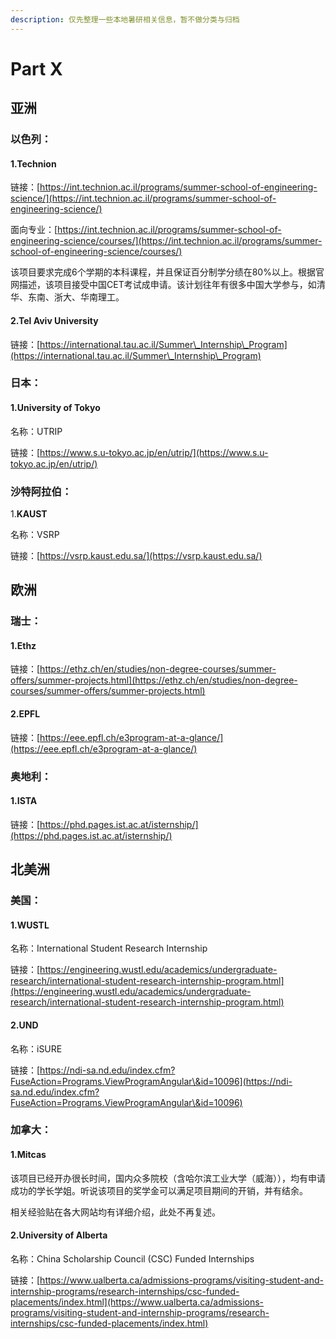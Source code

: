 ```yaml
---
description: 仅先整理一些本地暑研相关信息，暂不做分类与归档
---
```


# Part X

## 亚洲

### 以色列：

#### 1.Technion

链接：[https://int.technion.ac.il/programs/summer-school-of-engineering-science/](https://int.technion.ac.il/programs/summer-school-of-engineering-science/)

面向专业：[https://int.technion.ac.il/programs/summer-school-of-engineering-science/courses/](https://int.technion.ac.il/programs/summer-school-of-engineering-science/courses/)

该项目要求完成6个学期的本科课程，并且保证百分制学分绩在80%以上。根据官网描述，该项目接受中国CET考试成申请。该计划往年有很多中国大学参与，如清华、东南、浙大、华南理工。

#### 2.Tel Aviv University

链接：[https://international.tau.ac.il/Summer\_Internship\_Program](https://international.tau.ac.il/Summer\_Internship\_Program)

### 日本：

#### 1.**University of Tokyo**

名称：UTRIP

链接：[https://www.s.u-tokyo.ac.jp/en/utrip/](https://www.s.u-tokyo.ac.jp/en/utrip/)

### 沙特阿拉伯：

1.**KAUST**

名称：VSRP

链接：[https://vsrp.kaust.edu.sa/](https://vsrp.kaust.edu.sa/)

## 欧洲

### 瑞士：

#### 1.Ethz

链接：[https://ethz.ch/en/studies/non-degree-courses/summer-offers/summer-projects.html](https://ethz.ch/en/studies/non-degree-courses/summer-offers/summer-projects.html)

#### 2.EPFL

链接：[https://eee.epfl.ch/e3program-at-a-glance/](https://eee.epfl.ch/e3program-at-a-glance/)

### 奥地利：

#### 1.ISTA

链接：[https://phd.pages.ist.ac.at/isternship/](https://phd.pages.ist.ac.at/isternship/)

## 北美洲

### 美国：

#### 1.**WUSTL**

名称：International Student Research Internship

链接：[https://engineering.wustl.edu/academics/undergraduate-research/international-student-research-internship-program.html](https://engineering.wustl.edu/academics/undergraduate-research/international-student-research-internship-program.html)

#### 2.UND

名称：iSURE

链接：[https://ndi-sa.nd.edu/index.cfm?FuseAction=Programs.ViewProgramAngular\&id=10096](https://ndi-sa.nd.edu/index.cfm?FuseAction=Programs.ViewProgramAngular\&id=10096)

### 加拿大：

#### 1.Mitcas

该项目已经开办很长时间，国内众多院校（含哈尔滨工业大学（威海）），均有申请成功的学长学姐。听说该项目的奖学金可以满足项目期间的开销，并有结余。

相关经验贴在各大网站均有详细介绍，此处不再复述。

#### 2.University of Alberta

名称：China Scholarship Council (CSC) Funded Internships

链接：[https://www.ualberta.ca/admissions-programs/visiting-student-and-internship-programs/research-internships/csc-funded-placements/index.html](https://www.ualberta.ca/admissions-programs/visiting-student-and-internship-programs/research-internships/csc-funded-placements/index.html)


